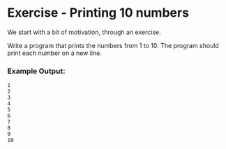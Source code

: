 # Exercise - Printing 10 numbers

We start with a bit of motivation, through an exercise.

Write a program that prints the numbers from 1 to 10. The program should print each number on a new line.

### Example Output:
```
1
2
3
4
5
6
7
8
9
10
```